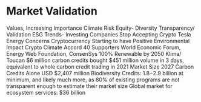 # Market Validation

Values, Increasing Importance Climate Risk Equity- Diversity Transparency/ Validation ESG Trends- Investing Companies Stop Accepting Crypto Tesla Energy Concerns Cryptocurrency Starting to have Positive Environmental Impact Crypto Climate Accord 40 Supporters World Economic Forum, Energy Web Foundation, ConsenSys 100% Renewable by 2050 Klima/ Toucan $6 million carbon credits bought $451 million volume in 3 days, equivalent to whole carbon credit trading in 2021 Market Size 2027 Carbon Credits Alone USD $2,407 million Biodiversity Credits: $1.8-$2.9 billion at minimum, and likely much more, as 80% of existing programs are not transparent enough to estimate their market size Global market for ecosystem services: $36 billion
